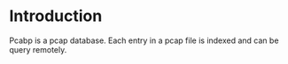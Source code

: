 # Introduction
Pcabp is a pcap database. Each entry in a pcap file is indexed and can be query remotely.   

